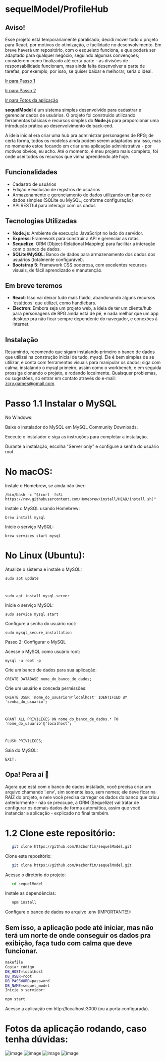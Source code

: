 # sequelModel/ProfileHub

## Aviso!
Esse projeto está temporariamente paralisado; decidi mover todo o projeto para React, por motivos de otimização, e facilidade no desenvolvimento. Em breve haverá um repositório, com o esqueleto funciona, e que poderá ser adaptado para qualquer negócio, seguindo algumas convençoes; considerem como finalizado até certa parte - as divisões de responsabilidade funcionam, mas ainda falta desenvolver a parte de tarefas, por exemplo, por isso, se quiser baixar e melhorar, seria o ideal.

[Ir para Passo 1](#passo-1-1-instalar-o-mysql)

[Ir para Passo 2](#1-2-clone-este-repositorio)

[Ir para Fotos da aplicação](#fotos-da-aplicacao-rodando-caso-tenha-duvidas)


**sequelModel** é um sistema simples desenvolvido para cadastrar e gerenciar dados de usuários. O projeto foi construído utilizando ferramentas básicas e recursos simples do **Node.js** para proporcionar uma introdução prática ao desenvolvimento de back-end.

A ideia inicial era criar uma hub pra administrar personagens de RPG; de certa forma, todos os modelos ainda podem serem adaptados pra isso, mas no momento estou focando em criar uma aplicação administrativa - por motivos óbvios, eu acho. Até o momento, é meu projeto mais completo, foi onde usei todos os recursos que vinha aprendendo até hoje.

## Funcionalidades

- Cadastro de usuários
- Edição e exclusão de registros de usuários
- Armazenamento e gerenciamento de dados utilizando um banco de dados simples (SQLite ou MySQL, conforme configuração)
- API RESTful para interagir com os dados

## Tecnologias Utilizadas

- **Node.js**: Ambiente de execução JavaScript no lado do servidor.
- **Express**: Framework para construir a API e gerenciar as rotas.
- **Sequelize**: ORM (Object-Relational Mapping) para facilitar a interação com o banco de dados.
- **SQLite/MySQL**: Banco de dados para armazenamento dos dados dos usuários (totalmente configurável).
- **Bootstrap 5**: Framework CSS poderosa, com excelentes recursos visuais, de fácil aprendizado e manutenção.

## Em breve teremos

- **React**: Isso vai deixar tudo mais fluído, abandonando alguns recursos 'estáticos' que utilizei, como handlebars.
- **Electron**: Embora seja um projeto web, a ideia de ter um cliente/hub para personagens de RPG ainda está de pé, e nada melhor que um app desktop pra não ficar sempre dependente do navegador, e conexões á internet.

## Instalação

Resumindo, recomendo que sigam instalando primeiro o banco de dados que utilizei na construção inicial de tudo, mysql. Ele é bem simples de se utilizar, e conta com ferramentas visuais para manipular os dados; siga com calma, instalando o mysql primeiro, assim como o workbench, e em seguida prossiga clonando o projeto, e rodando localmente. Quaisquer problemas, ou sugestões, só entrar em contato através do e-mail: zcry.games@gmail.com.

# Passo 1.1 Instalar o MySQL

No Windows:

Baixe o instalador do MySQL em MySQL Community Downloads.

Execute o instalador e siga as instruções para completar a instalação.

Durante a instalação, escolha "Server only" e configure a senha do usuário root.

# No macOS:

Instale o Homebrew, se ainda não tiver:

    /bin/bash -c "$(curl -fsSL https://raw.githubusercontent.com/Homebrew/install/HEAD/install.sh)"

Instale o MySQL usando Homebrew:

    brew install mysql

Inicie o serviço MySQL:

    brew services start mysql

# No Linux (Ubuntu):

Atualize o sistema e instale o MySQL:

    sudo apt update



    sudo apt install mysql-server

Inicie o serviço MySQL:

    sudo service mysql start

Configure a senha do usuário root:

    sudo mysql_secure_installation

Passo 2: Configurar o MySQL

Acesse o MySQL como usuário root:

    mysql -u root -p

Crie um banco de dados para sua aplicação:

    CREATE DATABASE nome_do_banco_de_dados;

Crie um usuário e conceda permissões:

    CREATE USER 'nome_do_usuario'@'localhost' IDENTIFIED BY 'senha_do_usuario';



    GRANT ALL PRIVILEGES ON nome_do_banco_de_dados.* TO 'nome_do_usuario'@'localhost';



    FLUSH PRIVILEGES;

Saia do MySQL:

    EXIT;

## Opa! Pera aí 🤚
Agora que está com o banco de dados instalado, você precisa criar um arquivo chamando '.env', sim somente isso, sem nomes; ele deve ficar na RAÍZ do projeto, e nele você precisa carregar os dados do banco que criou anteriormente - não se preocupe, a ORM (Sequelize) vai tratar de configurar os demais dados de forma automática, assim que você instanciar a aplicação - explicado no final também.

# 1.2 Clone este repositório:

```bash
   git clone https://github.com/Kazbonfim/sequelModel.git
```

Clone este repositório:

```bash
   git clone https://github.com/Kazbonfim/sequelModel.git
```

Acesse o diretório do projeto:

```bash
   cd sequelModel
```

Instale as dependências:

```bash
   npm install
```

Configure o banco de dados no arquivo .env (IMPORTANTE!):
## Sem isso, a aplicação pode até iniciar, mas não terá um norte de onde conseguir os dados pra exibição, faça tudo com calma que deve funcionar.

```bash
makefile
Copiar código
DB_HOST=localhost
DB_USER=root
DB_PASSWORD=password
DB_NAME=sequel_model
Inicie o servidor:
```

```bash
npm start
```

Acesse a aplicação em http://localhost:3000 (ou a porta configurada).

# Fotos da aplicação rodando, caso tenha dúvidas:

![image](https://github.com/user-attachments/assets/f11b790d-1aa4-4d4d-b2d7-4db1a31c1d37)
![image](https://github.com/user-attachments/assets/c9b38f5d-7827-4f6b-a735-59283ff8979d)
![image](https://github.com/user-attachments/assets/0b6f5927-432e-48a6-825a-145d6b34491e)
![image](https://github.com/user-attachments/assets/56327b00-b920-458a-8f90-cc7c57867915)
